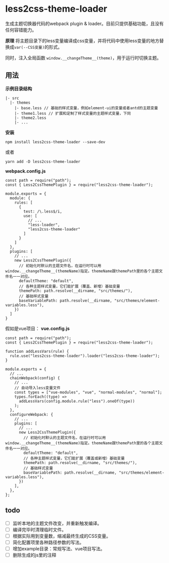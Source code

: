 # less2css-theme-loader
生成主题切换器代码的webpack plugin & loader。目前只提供基础功能，且没有任何容错能力。

**原理**
将主题目录下的less变量编译成css变量，并将代码中使用less变量的地方替换成`var(--CSS变量)`的形式。

同时，注入全局函数 `window.__changeTheme__(theme)`，用于运行时切换主题。
## 用法

**示例目录结构**
```
|- src
  |- themes
    |- base.less // 基础的样式变量，例如element-ui的变量或者antd的主题变量
    |- theme1.less // 扩展和定制了样式变量的主题样式变量，下同
    |- theme2.less
    |- ...
```

**安装**
```
npm install less2css-theme-loader --save-dev
```
或者
```
yarn add -D less2css-theme-loader
```

**webpack.config.js**
```
const path = require("path");
const { Less2CssThemePlugin } = require("less2css-theme-loader");

module.exports = {
  module: {
    rules: [
      {
        test: /\.less$/i,
        use: [
          // ...
          "less-loader",
          "less2css-theme-loader"
        ]
      }
    ]
  },
  plugins: [
    // ...
    new Less2CssThemePlugin({
      // 初始化时默认的主题文件名，在运行时可以用window.__changeTheme__(themeName)指定。themeName跟themePath里的各个主题文件名一一对应。
      defaultTheme: "default",
      // 各种主题样式变量，它们能扩展（覆盖、新增）基础变量
      themePath: path.resolve(__dirname, "src/themes/"),
      // 基础样式变量
      baseVariablePath: path.resolve(__dirname, "src/themes/element-variables.less"),
    })
  ]
}
```

假如是vue项目：
**vue.config.js**

```
const path = require("path");
const { Less2CssThemePlugin } = require("less2css-theme-loader");

function addLessVars(rule) {
  rule.use("less2css-theme-loader").loader("less2css-theme-loader");
}

module.exports = {
  // ...
  chainWebpack(config) {
    // ...
    // 自动导入less变量文件
    const types = ["vue-modules", "vue", "normal-modules", "normal"];
    types.forEach((type) =>
      addLessVars(config.module.rule("less").oneOf(type))
    );
  },
  configureWebpack: {
    // ...
    plugins: [
      // ...
      new Less2CssThemePlugin({
        // 初始化时默认的主题文件名，在运行时可以用window.__changeTheme__(themeName)指定。themeName跟themePath里的各个主题文件名一一对应。
        defaultTheme: "default",
        // 各种主题样式变量，它们能扩展（覆盖或新增）基础变量
        themePath: path.resolve(__dirname, "src/themes/"),
        // 基础样式变量
        baseVariablePath: path.resolve(__dirname, "src/themes/element-variables.less"),
      })
    ],
  },
};
```

## todo

- [ ] 监听本地的主题文件改变，并重新触发编译。
- [ ] 编译完毕时清理临时文件。
- [ ] 根据实际用到变量数，缩减最终生成的CSS变量。
- [ ] 简化配置项里各种路径参数的写法。
- [ ] 增加example目录：常规写法、vue项目写法。
- [ ] 删除生成的js里的注释
